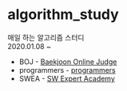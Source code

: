 # algorithm_study
매일 하는 알고리즘 스터디  
2020.01.08 ~  
  
- BOJ - [Baekjoon Online Judge](https://www.acmicpc.net/)  
- programmers - [programmers](https://programmers.co.kr/)  
- SWEA - [SW Expert Academy](https://swexpertacademy.com/main/main.do)  
